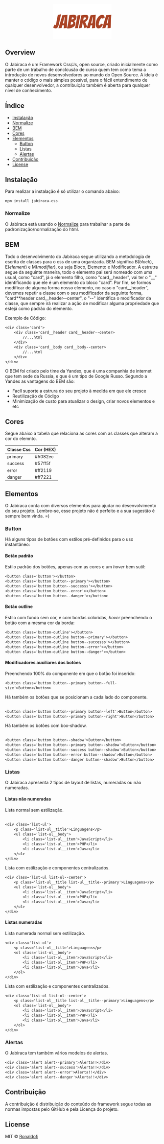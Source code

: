 <div align="center">

![](assets/logo.png)

</div>

## Overview

O Jabiraca é um Framework Css/Js, open source, criado inicialmente como parte de um trabalho de conclcusão de curso quem tem como tema a introdução de novos desenvolvedores ao mundo do Open Source.
A ideia é manter o código o mais simples possível, para o fácil entendimento de qualquer desenvolvedor, a contribuição também é aberta para qualquer nível de conhecimento.

## Índice

- [Instalação](#instalação)
- [Normalize](#normalize)
- [BEM](#bem)
- [Cores](#cores)
- [Elementos](#elementos)
  - [Button](#button)
  - [Listas](#listas)
  - [Alertas](#alertas)
- [Contribuição](#contribuição)
- [License](#license)

## Instalação

Para realizar a instalação é só utilizar o comando abaixo:

```
npm install jabiraca-css
```

### Normalize

O Jabiraca está usando o [Normalize](https://github.com/necolas/normalize.css) para trabalhar a parte de padronização/normalização do html.

## BEM

Todo o desenvolvimento do Jabiraca segue utilizando a metodologia de escrita de classes para o css de uma organizada. BEM significa B(_block_), E(_element_) e M(_modifier_), ou seja Bloco, Elemento e Modificador. A estrutra segue da seguinte maneira, todo o elemento pai será nomeado com uma usual, como "card", já o elemento filho, como "card\_\_header", vai ter o "\_\_" identificando que ele é um elemento do bloco "card". Por fim, se formos modificar de alguma forma nosso elemento, no caso o "card\_\_header", devemos repetir a classe com o seu modificador da seguinte forma, "card\*\*header card\_\_header--center", o "--" identifica o modificador da classe, que sempre irá realizar a ação de modificar alguma propriedade que estejá como padrão do elemento.

Exemplo de Código:

```
<div class='card'>
	<div class='card__header card__header--center>
		//...html
	</div>
	<div class='card__body card__body--center>
		//...html
	</div>
</div>
```

O BEM foi criado pelo time da Yandex, que é uma companhia de internet que tem sede da Russia, e que é um tipo de Google Russo. Segundo a Yandex as vantagens do BEM são:

- Facíl suporte a estrura do seu projeto à medida em que ele cresce
- Reutilização de Código
- Minimização de custo para atualizar o design, criar novos elementos e etc

## Cores

Segue abaixo a tabela que relaciona as cores com as classes que alteram a cor do elemnto.

| Classe Css | Cor (HEX) |
| ---------- | --------- |
| primary    | #5082ec   |
| success    | #57ff5f   |
| error      | #ff2119   |
| danger     | #ff7221   |

## Elementos

O Jabiraca conta com diversos elementos para ajudar no desenvolvimento do seu projeto.
Lembre-se, esse projeto não é perfeito e a sua sugestão é sempre bem vinda. =)

### Button

Há alguns tipos de botões com estilos pré-definidos para o uso instantâneo:

#### Botão padrão

Estilo padrão dos botões, apenas com as cores e um _hover_ bem sutil:

```
<button class='button'></button>
<button class='button button--primary'></button>
<button class='button button--successs'></button>
<button class='button button--error'></button>
<button class='button button--danger'></button>
```

#### Botão outline

Estilo com fundo sem cor, e com bordas coloridas, _hover_ preenchendo o botão com a mesma cor da borda:

```
<button class='button-outline'></button>
<button class='button-outline button--primary'></button>
<button class='button-outline button--successs'></button>
<button class='button-outline button--error'></button>
<button class='button-outline button--danger'></button>
```

#### Modificadores auxiliares dos botões

Preenchendo 100% do componente em que o botão foi inserido:

```
<button class='button button--primary button--full-size'>Button</button>
```

Há também os botões que se posicionam a cada lado do componente.

```

<button class='button button--primary button--left'>Button</button>
<button class='button button--primary button--right'>Button</button>

```

Há também os botões com box-shadow.

```

<button class='button button--shadow'>Button</button>
<button class='button button--primary button--shadow'>Button</button>
<button class='button button--success button--shadow'>Button</button>
<button class='button button--error button--shadow'>Button</button>
<button class='button button--danger button--shadow'>Button</button>

```

### Listas

O Jabiraca apresenta 2 tipos de layout de listas, numeradas ou não numeradas.

#### Listas não numeradas

Lista normal sem estilização.

```

<div class='list-ul'>
	<p class='list-ul__title'>Linguagens</p>
	<ul class='list-ul__body'>
		<li class='list-ul__item'>JavaScript</li>
		<li class='list-ul__item'>PHP</li>
		<li class='list-ul__item'>Java</li>
	</ul>
</div>
```

Lista com estilização e componentes centralizados.

```
<div class='list-ul list-ul--center'>
	<p class='list-ul__title list-ul__title--primary'>Linguagens</p>
	<ul class='list-ul__body'>
		<li class='list-ul__item'>JavaScript</li>
		<li class='list-ul__item'>PHP</li>
		<li class='list-ul__item'>Java</li>
	</ul>
</div>
```

#### Listas numeradas

Lista numerada normal sem estilização.

```
<div class='list-ol'>
	<p class='list-ol__title'>Linguagens</p>
	<ol class='list-ol__body'>
		<li class='list-ol__item'>JavaScript</li>
		<li class='list-ol__item'>PHP</li>
		<li class='list-ol__item'>Java</li>
	</ol>
</div>
```

Lista com estilização e componentes centralizados.

```
<div class='list-ol list-ol--center'>
	<p class='list-ol__title list-ol__title--primary'>Linguagens</p>
	<ol class='list-ol__body'>
		<li class='list-ol__item'>JavaScript</li>
		<li class='list-ol__item'>PHP</li>
		<li class='list-ol__item'>Java</li>
	</ol>
</div>
```

### Alertas

O Jabiraca tem também vários modelos de alertas.

```
<div class='alert alert--primary'>Alerta!!</div>
<div class='alert alert--success'>Alerta!!</div>
<div class='alert alert--error'>Alerta!!</div>
<div class='alert alert--danger'>Alerta!!</div>
```

## Contribuição

A contribuição é distribuição do conteúdo do framework segue todas as normas impostas pelo GitHub e pela Licença do projeto.

## License

MIT © [Ronaldofj](https://github.com/Ronaldofj)
